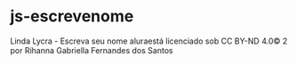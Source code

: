 # js-escrevenome
Linda Lycra - Escreva seu nome aluraestá licenciado sob CC BY-ND 4.0© 2 por Rihanna Gabriella Fernandes dos Santos 
